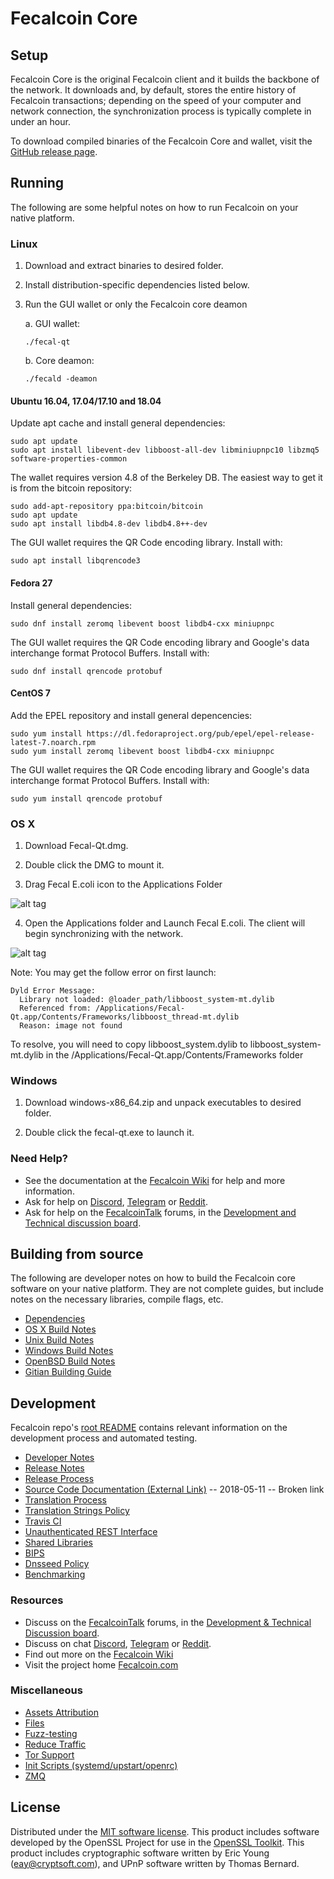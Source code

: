Fecalcoin Core
==============

Setup
---------------------
Fecalcoin Core is the original Fecalcoin client and it builds the backbone of the network. It downloads and, by default, stores the entire history of Fecalcoin transactions; depending on the speed of your computer and network connection, the synchronization process is typically complete in under an hour.

To download compiled binaries of the Fecalcoin Core and wallet, visit the [GitHub release page](https://github.com/RavenProject/Fecalcoin/releases).

Running
---------------------
The following are some helpful notes on how to run Fecalcoin on your native platform.

### Linux

1) Download and extract binaries to desired folder.

2) Install distribution-specific dependencies listed below.

3) Run the GUI wallet or only the Fecalcoin core deamon

   a. GUI wallet:
   
   `./fecal-qt`

   b. Core deamon:
   
   `./fecald -deamon`

#### Ubuntu 16.04, 17.04/17.10 and 18.04

Update apt cache and install general dependencies:

```
sudo apt update
sudo apt install libevent-dev libboost-all-dev libminiupnpc10 libzmq5 software-properties-common
```

The wallet requires version 4.8 of the Berkeley DB. The easiest way to get it is from the bitcoin repository: 

```
sudo add-apt-repository ppa:bitcoin/bitcoin
sudo apt update
sudo apt install libdb4.8-dev libdb4.8++-dev
```

The GUI wallet requires the QR Code encoding library. Install with:

`sudo apt install libqrencode3`

#### Fedora 27

Install general dependencies:

`sudo dnf install zeromq libevent boost libdb4-cxx miniupnpc`

The GUI wallet requires the QR Code encoding library and Google's data interchange format Protocol Buffers. Install with:

`sudo dnf install qrencode protobuf`

#### CentOS 7

Add the EPEL repository and install general depencencies:

```
sudo yum install https://dl.fedoraproject.org/pub/epel/epel-release-latest-7.noarch.rpm
sudo yum install zeromq libevent boost libdb4-cxx miniupnpc
```

The GUI wallet requires the QR Code encoding library and Google's data interchange format Protocol Buffers. Install with:

`sudo yum install qrencode protobuf`

### OS X

1) Download Fecal-Qt.dmg.

2) Double click the DMG to mount it. 

3) Drag Fecal E.coli icon to the Applications Folder

![alt tag](https://i.imgur.com/GLhBFUV.png)

4) Open the Applications folder and Launch Fecal E.coli. The client will begin synchronizing with the network.

![alt tag](https://i.imgur.com/v3962qo.png)

Note: You may get the follow error on first launch:
```
Dyld Error Message:
  Library not loaded: @loader_path/libboost_system-mt.dylib
  Referenced from: /Applications/Fecal-Qt.app/Contents/Frameworks/libboost_thread-mt.dylib
  Reason: image not found
```
To resolve, you will need to copy libboost_system.dylib to libboost_system-mt.dylib in the /Applications/Fecal-Qt.app/Contents/Frameworks folder

### Windows

1) Download windows-x86_64.zip and unpack executables to desired folder.

2) Double click the fecal-qt.exe to launch it.

### Need Help?

- See the documentation at the [Fecalcoin Wiki](https://fecal.wiki/wiki/Fecalcoin_Wiki)
for help and more information.
- Ask for help on [Discord](https://discord.gg/DUkcBst), [Telegram](https://t.me/FecalcoinDev) or [Reddit](https://www.reddit.com/r/Fecalcoin/).
- Ask for help on the [FecalcoinTalk](https://www.fecalcointalk.org/) forums, in the [Development and Technical discussion board](https://www.fecalcointalk.org/?forum=661517).

Building from source
---------------------
The following are developer notes on how to build the Fecalcoin core software on your native platform. They are not complete guides, but include notes on the necessary libraries, compile flags, etc.

- [Dependencies](https://github.com/RavenProject/Fecalcoin/tree/master/doc/dependencies.md)
- [OS X Build Notes](https://github.com/RavenProject/Fecalcoin/tree/master/doc/build-osx.md)
- [Unix Build Notes](https://github.com/RavenProject/Fecalcoin/tree/master/doc/build-unix.md)
- [Windows Build Notes](https://github.com/RavenProject/Fecalcoin/tree/master/doc/build-windows.md)
- [OpenBSD Build Notes](https://github.com/RavenProject/Fecalcoin/tree/master/doc/build-openbsd.md)
- [Gitian Building Guide](https://github.com/RavenProject/Fecalcoin/tree/master/doc/gitian-building.md)

Development
---------------------
Fecalcoin repo's [root README](https://github.com/RavenProject/Fecalcoin/blob/master/README.md) contains relevant information on the development process and automated testing.

- [Developer Notes](https://github.com/RavenProject/Fecalcoin/blob/master/doc/developer-notes.md)
- [Release Notes](https://github.com/RavenProject/Fecalcoin/blob/master/doc/release-notes.md)
- [Release Process](https://github.com/RavenProject/Fecalcoin/blob/master/doc/release-process.md)
- [Source Code Documentation (External Link)](https://dev.visucore.com/fecal/doxygen/) -- 2018-05-11 -- Broken link
- [Translation Process](https://github.com/RavenProject/Fecalcoin/blob/master/doc/translation_process.md)
- [Translation Strings Policy](https://github.com/RavenProject/Fecalcoin/blob/master/doc/translation_strings_policy.md)
- [Travis CI](https://github.com/RavenProject/Fecalcoin/blob/master/doc/travis-ci.md)
- [Unauthenticated REST Interface](https://github.com/RavenProject/Fecalcoin/blob/master/doc/REST-interface.md)
- [Shared Libraries](https://github.com/RavenProject/Fecalcoin/blob/master/doc/shared-libraries.md)
- [BIPS](https://github.com/RavenProject/Fecalcoin/blob/master/doc/bips.md)
- [Dnsseed Policy](https://github.com/RavenProject/Fecalcoin/blob/master/doc/dnsseed-policy.md)
- [Benchmarking](https://github.com/RavenProject/Fecalcoin/blob/master/doc/benchmarking.md)

### Resources
- Discuss on the [FecalcoinTalk](https://www.fecalcointalk.org/) forums, in the [Development & Technical Discussion board](https://www.fecalcointalk.org/?forum=661517).
- Discuss on chat [Discord](https://discord.gg/DUkcBst), [Telegram](https://t.me/FecalcoinDev) or [Reddit](https://www.reddit.com/r/Fecalcoin/).
- Find out more on the [Fecalcoin Wiki](https://fecal.wiki/wiki/Fecalcoin_Wiki)
- Visit the project home [Fecalcoin.com](https://fecalcoin.com)

### Miscellaneous
- [Assets Attribution](https://github.com/RavenProject/Fecalcoin/blob/master/doc/assets-attribution.md)
- [Files](https://github.com/RavenProject/Fecalcoin/blob/master/doc/files.md)
- [Fuzz-testing](https://github.com/RavenProject/Fecalcoin/blob/master/doc/fuzzing.md)
- [Reduce Traffic](https://github.com/RavenProject/Fecalcoin/blob/master/doc/reduce-traffic.md)
- [Tor Support](https://github.com/RavenProject/Fecalcoin/blob/master/doc/tor.md)
- [Init Scripts (systemd/upstart/openrc)](https://github.com/RavenProject/Fecalcoin/blob/master/doc/init.md)
- [ZMQ](https://github.com/RavenProject/Fecalcoin/blob/master/doc/zmq.md)

License
---------------------
Distributed under the [MIT software license](https://github.com/RavenProject/Fecalcoin/blob/master/COPYING).
This product includes software developed by the OpenSSL Project for use in the [OpenSSL Toolkit](https://www.openssl.org/). This product includes
cryptographic software written by Eric Young ([eay@cryptsoft.com](mailto:eay@cryptsoft.com)), and UPnP software written by Thomas Bernard.
